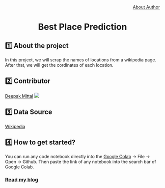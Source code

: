 <div align="center">
  <p align="right"><a href="https://github.com/yesdeepakmittal/">About Author</a></p>
  <h1>Best Place Prediction</h1>
</div>

<div>
  <h2>1️⃣ About the project</h2>
  <p>In this project, we will scrap the names of locations from a wikipedia page. After that, we will get the cordinates of each location. </p>
</div>

<div>
  <h2>2️⃣ Contributor</h2>
  <p><a href="https://github.com/yesdeepakmittal"target="_blank">Deepak Mittal</a> <a href="https://github.com/yesdeepakmittal"target="_blank"><img src="https://img.shields.io/github/followers/yesdeepakmittal?style=social"></a></p>
</div>

<div>
  <h2>3️⃣ Data Source</h2>
  <p><a href="https://en.wikipedia.org/wiki/List_of_postal_codes_of_Canada:_M">Wikipedia</a></p>
</div>
  
<div>
  <h2>4️⃣ How to get started?</h2>
  <p>You can run any code notebook directly into the <a href="https://colab.research.google.com/notebooks/welcome.ipynb">Google Colab</a> -> File -> Open -> Github. Then paste the link of any notebook into the search bar of Google Colab.</p>
</div>

<div>
  <h3><a href="https://blog.solvprob.in/machine-learning/09/2020/best-place-prediction-using-machine-learning/">Read my blog</a></h3>
</div>
